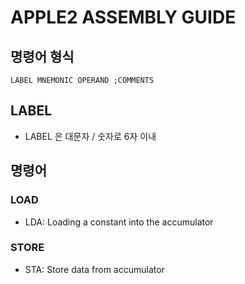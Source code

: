 # APPLE2 ASSEMBLY GUIDE
## 명령어 형식
```
LABEL MNEMONIC OPERAND ;COMMENTS
```

## LABEL
- LABEL 은 대문자 / 숫자로 6자 이내

## 명령어

### LOAD

- LDA: Loading a constant into the accumulator

### STORE

- STA: Store data from accumulator
